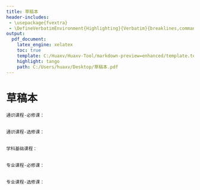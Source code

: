 ```yaml
---
title: 草稿本
header-includes:
 - \usepackage{fvextra}
 - \DefineVerbatimEnvironment{Highlighting}{Verbatim}{breaklines,commandchars=\\\{\}}
output:
  pdf_document:
    latex_engine: xelatex
    toc: true
    template: C:/Huaxv/Huaxv-Tool/markdown-preview=enhanced/template.tex
    highlight: tango
    path: C:/Users/huaxv/Desktop/草稿本.pdf
---
```


# 草稿本

```
通识课程-必修课：


```

```
通识课程-选修课：


```

```
学科基础课程：


```

```
专业课程-必修课：


```

```
专业课程-选修课：


```
